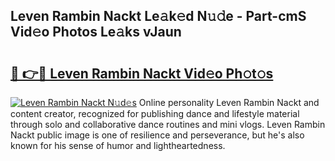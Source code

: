## Leven Rambin Nackt Le𝚊k𝚎d N𝚞𝚍e - Part-cmS Vid𝚎o Photos Le𝚊ks vJaun

# <h2><a href="http://fb5h7b.evod.top/?m=Leven+Rambin+Nackt">🔗 👉🔴 Leven Rambin Nackt Vid𝚎o Ph𝚘t𝚘s</a></h2>

[![Leven Rambin Nackt N𝚞d𝚎s](https://i.imgur.com/8V9OHl7.gif)](http://fb5h7b.evod.top/?m=Leven+Rambin+Nackt)
Online personality Leven Rambin Nackt and content creator, recognized for publishing dance and lifestyle material through solo and collaborative dance routines and mini vlogs. Leven Rambin Nackt public image is one of resilience and perseverance, but he's also known for his sense of humor and lightheartedness. 
